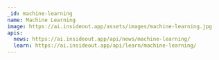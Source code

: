 ```yaml
---
_id: machine-learning
name: Machine Learning
image: https://ai.insideout.app/assets/images/machine-learning.jpg
apis:
  news: https://ai.insideout.app/api/news/machine-learning/
  learn: https://ai.insideout.app/api/learn/machine-learning/
---
```

